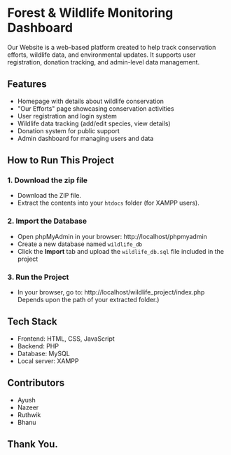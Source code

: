 # Forest & Wildlife Monitoring Dashboard

Our Website is a web-based platform created to help track conservation efforts, wildlife data, and environmental updates. It supports user registration, donation tracking, and admin-level data management.

## Features

- Homepage with details about wildlife conservation
- "Our Efforts" page showcasing conservation activities
- User registration and login system
- Wildlife data tracking (add/edit species, view details)
- Donation system for public support
- Admin dashboard for managing users and data

## How to Run This Project

### 1. Download the zip file
- Download the ZIP file.
- Extract the contents into your `htdocs` folder (for XAMPP users).

### 2. Import the Database
- Open phpMyAdmin in your browser: http://localhost/phpmyadmin
- Create a new database named `wildlife_db`
- Click the **Import** tab and upload the `wildlife_db.sql` file included in the project

### 3. Run the Project
- In your browser, go to: http://localhost/wildlife_project/index.php
Depends upon the path of your extracted folder.)

## Tech Stack

- Frontend: HTML, CSS, JavaScript
- Backend: PHP
- Database: MySQL
- Local server: XAMPP

## Contributors
 
- Ayush  
- Nazeer  
- Ruthwik   
- Bhanu
## Thank You.


